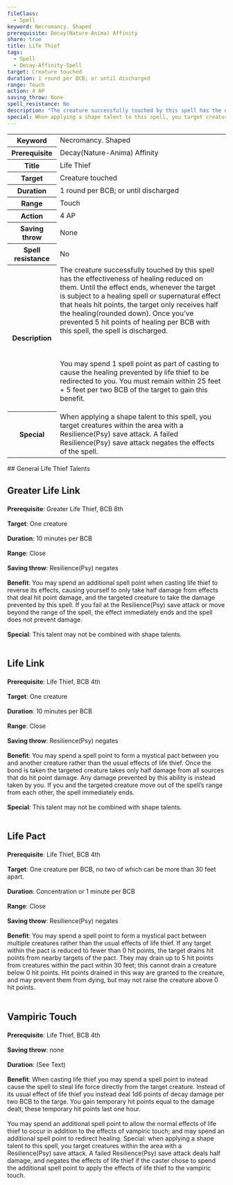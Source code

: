 ```yaml
---
fileClass:
  - Spell
keyword: Necromancy. Shaped
prerequisite: Decay(Nature-Anima) Affinity
share: true
title: Life Thief
tags:
  - Spell
  - Decay-Affinity-Spell
target: Creature touched
duration: 1 round per BCB; or until discharged
range: Touch
action: 4 AP
saving_throw: None
spell_resistance: No
description: "The creature successfully touched by this spell has the effectiveness of healing reduced on them. Until the effect ends, whenever the target is subject to a healing spell or supernatural effect that heals hit points, the target only receives half the healing(rounded down). Once you’ve prevented 5 hit points of healing per BCB with this spell, the spell is discharged.\r\r<br><br>You may spend 1 spell point as part of casting to cause the healing prevented by life thief to be redirected to you. You must remain within 25 feet + 5 feet per two BCB of the target to gain this benefit."
special: When applying a shape talent to this spell, you target creatures within the area with a Resilience(Psy) save attack. A failed Resilience(Psy) save attack negates the effects of the spell.
---
```


<p><span><table><tbody><tr><th>Keyword</th><td>Necromancy. Shaped</td></tr><tr><th>Prerequisite</th><td>Decay(Nature-Anima) Affinity</td></tr><tr><th>Title</th><td>Life Thief</td></tr><tr><th>Target</th><td>Creature touched</td></tr><tr><th>Duration</th><td>1 round per BCB; or until discharged</td></tr><tr><th>Range</th><td>Touch</td></tr><tr><th>Action</th><td>4 AP</td></tr><tr><th>Saving throw</th><td>None</td></tr><tr><th>Spell resistance</th><td>No</td></tr><tr><th>Description</th><td>The creature successfully touched by this spell has the effectiveness of healing reduced on them. Until the effect ends, whenever the target is subject to a healing spell or supernatural effect that heals hit points, the target only receives half the healing(rounded down). Once you’ve prevented 5 hit points of healing per BCB with this spell, the spell is discharged.
<p><br><br>You may spend 1 spell point as part of casting to cause the healing prevented by life thief to be redirected to you. You must remain within 25 feet + 5 feet per two BCB of the target to gain this benefit.</p></td></tr><tr><th>Special</th><td>When applying a shape talent to this spell, you target creatures within the area with a Resilience(Psy) save attack. A failed Resilience(Psy) save attack negates the effects of the spell.</td></tr></tbody></table><p></p></span></p>
## General Life Thief Talents
<h2><span><p>Greater Life Link</p></span></h2><p><span><p><b>Prerequisite</b>:    Greater Life Thief, BCB 8th<br><br><b>Target</b>:    One creature<br><br><b>Duration</b>:    10 minutes per BCB<br><br><b>Range</b>:    Close<br><br><b>Saving throw</b>:    Resilience(Psy) negates<br><br><b>Benefit</b>:    You may spend an additional spell point when casting life thief to reverse its effects, causing yourself to only take half damage from effects that deal hit point damage, and the targeted creature to take the damage prevented by this spell. If you fail at the Resilience(Psy) save attack or move beyond the range of the spell, the effect immediately ends and the spell does not prevent damage.<br><br><b>Special</b>:    This talent may not be combined with shape talents.<br><br></p></span></p><h2><span><p>Life Link</p></span></h2><p><span><p><b>Prerequisite</b>:    Life Thief, BCB 4th<br><br><b>Target</b>:    One creature<br><br><b>Duration</b>:    10 minutes per BCB<br><br><b>Range</b>:    Close<br><br><b>Saving throw</b>:    Resilience(Psy) negates<br><br><b>Benefit</b>:    You may spend a spell point to form a mystical pact between you and another creature rather than the usual effects of life thief. Once the bond is taken the targeted creature takes only half damage from all sources that do hit point damage. Any damage prevented by this ability is instead taken by you. If you and the targeted creature move out of the spell’s range from each other, the spell immediately ends.<br><br><b>Special</b>:    This talent may not be combined with shape talents.<br><br></p></span></p><h2><span><p>Life Pact</p></span></h2><p><span><p><b>Prerequisite</b>:    Life Thief, BCB 4th<br><br><b>Target</b>:    One creature per BCB, no two of which can be more than 30 feet apart.<br><br><b>Duration</b>:    Concentration or 1 minute per BCB<br><br><b>Range</b>:    Close<br><br><b>Saving throw</b>:    Resilience(Psy) negates<br><br><b>Benefit</b>:    You may spend a spell point to form a mystical pact between multiple creatures rather than the usual effects of life thief. If any target within the pact is reduced to fewer than 0 hit points, the target drains hit points from nearby targets of the pact. They may drain up to 5 hit points from creatures within the pact within 30 feet; this cannot drain a creature below 0 hit points. Hit points drained in this way are granted to the creature, and may prevent them from dying, but may not raise the creature above 0 hit points.<br><br></p></span></p><h2><span><p>Vampiric Touch</p></span></h2><p><span><p><b>Prerequisite</b>:    Life Thief, BCB 4th<br><br><b>Saving throw</b>:    none<br><br><b>Duration</b>:    (See Text)<br><br><b>Benefit</b>:    When casting life thief you may spend a spell point to instead cause the spell to steal life force directly from the target creature. Instead of its usual effect of life thief you instead deal 1d6 points of decay damage per two BCB to the targe. You gain temporary hit points equal to the damage dealt; these temporary hit points last one hour.<br><br>You may spend an additional spell point to allow the normal effects of life thief to occur in addition to the effects of vampiric touch; and may spend an additional spell point to redirect healing. Special: when applying a shape talent to this spell, you target creatures within the area with a Resilience(Psy) save attack. A failed Resilience(Psy) save attack deals half damage, and negates the effects of life thief if the caster chose to spend the additional spell point to apply the effects of life thief to the vampiric touch.<br><br></p></span></p>